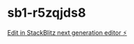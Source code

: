 # sb1-r5zqjds8

[Edit in StackBlitz next generation editor ⚡️](https://stackblitz.com/~/github.com/Santiago23061981/sb1-r5zqjds8)